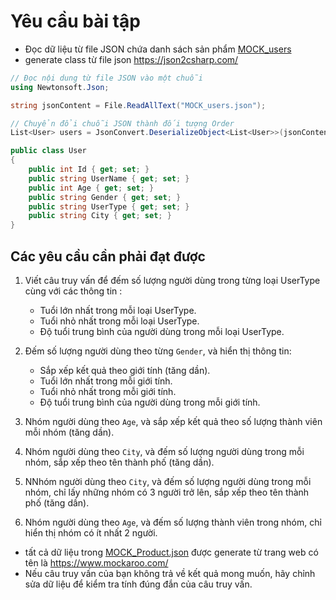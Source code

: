 # Yêu cầu bài tập

-  Đọc dữ liệu từ file JSON chứa danh sách sản phẩm [MOCK_users](MOCK_users.json)
-  generate class từ file json https://json2csharp.com/


```csharp
// Đọc nội dung từ file JSON vào một chuỗi
using Newtonsoft.Json;

string jsonContent = File.ReadAllText("MOCK_users.json");

// Chuyển đổi chuỗi JSON thành đối tượng Order
List<User> users = JsonConvert.DeserializeObject<List<User>>(jsonContent);

public class User
{
    public int Id { get; set; }
    public string UserName { get; set; }
    public int Age { get; set; }
    public string Gender { get; set; }
    public string UserType { get; set; }
    public string City { get; set; }
}
```

## Các yêu cầu cần phải đạt được

1. Viết câu truy vấn để đếm số lượng người dùng trong từng loại UserType cùng với các thông tin : 
    - Tuổi lớn nhất trong mỗi loại UserType. 
    - Tuổi nhỏ nhất trong mỗi loại UserType. 
    - Độ tuổi trung bình của người dùng trong mỗi loại UserType.

2. Đếm số lượng người dùng theo từng `Gender`, và hiển thị thông tin:
    -   Sắp xếp kết quả theo giới tính (tăng dần).
    -   Tuổi lớn nhất trong mỗi giới tính.
    -   Tuổi nhỏ nhất trong mỗi giới tính.
    -   Độ tuổi trung bình của người dùng trong mỗi giới tính.

3. Nhóm người dùng theo `Age`, và sắp xếp kết quả theo số lượng thành viên mỗi nhóm (tăng dần).

4. Nhóm người dùng theo `City`, và đếm số lượng người dùng trong mỗi nhóm, sắp xếp theo tên thành phố (tăng dần).

5. NNhóm người dùng theo `City`, và đếm số lượng người dùng trong mỗi nhóm, chỉ lấy những nhóm có 3 người trở lên, sắp xếp theo tên thành phố (tăng dần).

6. Nhóm người dùng theo `Age`, và đếm số lượng thành viên trong nhóm, chỉ hiển thị nhóm có ít nhất 2 người.

- tất cả dữ liệu trong [MOCK_Product.json](MOCK_Product.json) được generate từ trang web có tên là https://www.mockaroo.com/ 
- Nếu câu truy vấn của bạn không trả về kết quả mong muốn, hãy chỉnh sửa dữ liệu để kiểm tra tính đúng đắn của câu truy vấn.